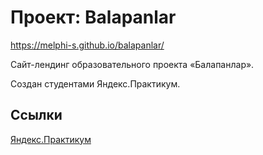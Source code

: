# Проект: Balapanlar

https://melphi-s.github.io/balapanlar/

Сайт-лендинг образовательного проекта «Балапанлар».

Создан студентами Яндекс.Практикум.

## Ссылки
[Яндекс.Практикум](https://practicum.yandex.ru/)
